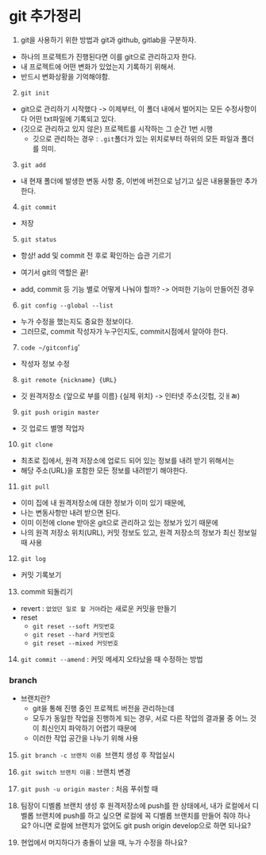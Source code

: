 # git 추가정리

1. git을 사용하기 위한 방법과 git과 github, gitlab을 구분하자.
  - 하나의 프로젝트가 진행된다면 이를 git으로 관리하고자 한다.
  - 내 프로젝트에 어떤 변화가 있었는지 기록하기 위해서.
  - 반드시 변화상황을 기억해야함.

2. `git init`
  - git으로 관리하기 시작했다 -> 이제부터, 이 폴더 내에서 벌어지는 모든 수정사항이 다 어떤 txt파일에 기록되고 있다.
  - (깃으로 관리하고 있지 않은) 프로젝트를 시작하는 그 순간 1번 시행
    - 깃으로 관리하는 경우 : `.git`폴더가 있는 위치로부터 하위의 모든 파일과 폴더를 의미.

3. `git add`
  - 내 현재 폴더에 발생한 변동 사항 중, 이번에 버전으로 남기고 싶은 내용물들만 추가한다.

4. `git commit`
  - 저장

5. `git status`
  - 항상! add 및 commit 전 후로 확인하는 습관 기르기

- 여기서 git의 역할은 끝!
- add, commit 등 기능 별로 어떻게 나눠야 할까? -> 어떠한 기능이 만들어진 경우

6. `git config --global --list`
  - 누가 수정을 했는지도 중요한 정보이다.
  - 그러므로, commit 작성자가 누구인지도, commit시점에서 알아야 한다.

7. `code ~/gitconfig`'
  - 작성자 정보 수정

8. `git remote {nickname} {URL}`
  - 깃 원격저장소 {앞으로 부를 이름} {실제 위치} -> 인터넷 주소(깃헙, 깃ㅐㄼ)

9. `git push origin master`
  - 깃  업로드  별명  작업자

10. `git clone`
  - 최초로 집에서, 원격 저장소에 업로드 되어 있는 정보를 내려 받기 위해서는
  - 해당 주소(URL)을 포함한 모든 정보를 내려받기 해야한다.

11. `git pull`
  - 이미 집에 내 원격저장소에 대한 정보가 이미 있기 때문에,
  - 나는 변동사항만 내려 받으면 된다.
  - 이미 이전에 clone 받아온 git으로 관리하고 있는 정보가 있기 때문에
  - 나의 원격 저장소 위치(URL), 커밋 정보도 있고, 원격 저장소의 정보가 최신 정보일 때 사용

12. `git log`
  - 커밋 기록보기

13. commit 되돌리기
  - revert : `없었던 일로 할 거야`라는 새로운 커밋을 만들기
  - reset 
    - `git reset --soft 커밋번호`
    - `git reset --hard 커밋번호`
    - `git reset --mixed 커밋번호`

14. `git commit --amend` : 커밋 메세지 오타났을 때 수정하는 방법

### branch

- 브랜치란? 
  - git을 통해 진행 중인 프로젝트 버전을 관리하는데
  - 모두가 동일한 작업을 진행하게 되는 경우, 서로 다른 작업의 결과물 중 어느 것이 최신인지 파악하기 어렵기 때문에
  - 이러한 작업 공간을 나누기 위해 사용

15. `git branch -c 브랜치 이름 `브랜치 생성 후 작업실시

16. `git switch 브랜치 이름` : 브랜치 변경

17. `git push -u origin master` : 처음 푸쉬할 때


1. 팀장이 디벨롭 브랜치 생성 후 원격저장소에 push를 한 상태에서, 내가 로컬에서 디벨롭 브랜치에 push를 하고 싶으면 로컬에 꼭 디벨롭 브랜치를 만들어 줘야 하나요? 아니면 로컬에 브랜치가 없어도 git push origin develop으로 하면 되나요?
2. 현업에서 머지하다가 충돌이 났을 때, 누가 수정을 하나요?